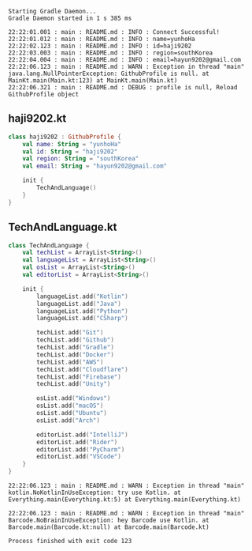 `Starting Gradle Daemon...`  
`Gradle Daemon started in 1 s 385 ms`  

`22:22:01.001 : main : README.md : INFO : Connect Successful!`  
`22:22:01.012 : main : README.md : INFO : name=yunhoHa`  
`22:22:02.123 : main : README.md : INFO : id=haji9202`  
`22:22:03.003 : main : README.md : INFO : region=southKorea`  
`22:22:04.004 : main : README.md : INFO : email=hayun9202@gmail.com`  
`22:22:06.123 : main : README.md : WARN : Exception in thread "main" java.lang.NullPointerException: GithubProfile is null.
	at MainKt.main(Main.kt:123)
	at MainKt.main(Main.kt)`  
 `22:22:06.321 : main : README.md : DEBUG : profile is null, Reload GithubProfile object`

## haji9202.kt

```kotlin
class haji9202 : GithubProfile {
    val name: String = "yunhoHa"
    val id: String = "haji9202"
    val region: String = "southKorea"
    val email: String = "hayun9202@gmail.com"

    init {
        TechAndLanguage()
    }
}
```

## TechAndLanguage.kt

```kotlin
class TechAndLanguage {
    val techList = ArrayList<String>()
    val languageList = ArrayList<String>()
    val osList = ArrayList<String>()
    val editorList = ArrayList<String>()

    init {
        languageList.add("Kotlin")
        languageList.add("Java")
        languageList.add("Python")
        languageList.add("CSharp")

        techList.add("Git")
        techList.add("Github")
        techList.add("Gradle")
        techList.add("Docker")
        techList.add("AWS")
        techList.add("Cloudflare")
        techList.add("Firebase")
        techList.add("Unity")

        osList.add("Windows")
        osList.add("macOS")
        osList.add("Ubuntu")
        osList.add("Arch")

        editorList.add("IntelliJ")
        editorList.add("Rider")
        editorList.add("PyCharm")
        editorList.add("VSCode")
    }
}
```

`22:22:06.123 : main : README.md : WARN : Exception in thread "main" kotlin.NoKotlinInUseException: try use Kotlin.
	at Everything.main(Everything.kt:5)
	at Everything.main(Everything.kt)`  

 `22:22:06.123 : main : README.md : WARN : Exception in thread "main" Barcode.NoBrainInUseException: hey Barcode use Kotlin.
	at Barcode.main(Barcode.kt:null)
	at Barcode.main(Barcode.kt)`  
 
`Process finished with exit code 123`
